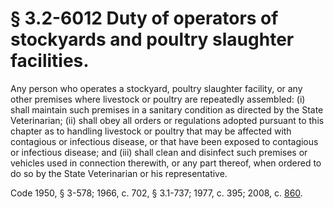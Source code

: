 # § 3.2-6012 Duty of operators of stockyards and poultry slaughter facilities.

<p>Any person who operates a stockyard, poultry slaughter facility, or any other premises where livestock or poultry are repeatedly assembled: (i) shall maintain such premises in a sanitary condition as directed by the State Veterinarian; (ii) shall obey all orders or regulations adopted pursuant to this chapter as to handling livestock or poultry that may be affected with contagious or infectious disease, or that have been exposed to contagious or infectious disease; and (iii) shall clean and disinfect such premises or vehicles used in connection therewith, or any part thereof, when ordered to do so by the State Veterinarian or his representative.</p><p>Code 1950, § 3-578; 1966, c. 702, § 3.1-737; 1977, c. 395; 2008, c. <a href='http://lis.virginia.gov/cgi-bin/legp604.exe?081+ful+CHAP0860'>860</a>.</p>